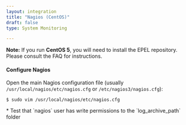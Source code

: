 ```yaml
---
layout: integration
title: "Nagios (CentOS)"
draft: false
type: System Monitoring

---
```


<!-- docs-include _integrations/agent-common/install/generic.md:::SOURCE_SYSTEM_NAME=Nagios:::PLATFORM_NAME=Centos:::PLATFORM_LOWER=centos -->

**Note:** If you run **CentOS 5**, you will need to install the EPEL repository. Please consult the FAQ for instructions.


<!-- section-separator -->

#### Configure Nagios
Open the main Nagios configuration file (usually `/usr/local/nagios/etc/nagios.cfg` or `/etc/nagios3/nagios.cfg`):

    $ sudo vim /usr/local/nagios/etc/nagios.cfg

<!-- docs-include _integrations/agent-common/configure-service/generic.md:::PLATFORM=centos:::SERVICE_NAME=nagios -->* Test that `nagios` user has write permissions to the `log_archive_path` folder

<!-- docs-include _integrations/agent-common/configure-service/restart-centos.md:::SERVICENAME=Nagios:::SERVICE_LOWER=nagios -->

<!-- section-separator -->

<!-- docs-include _integrations/agent-common/configure-agent/generic.md:::SOURCE_SYSTEM_NAME=Nagios:::SOURCE_SYSTEM_UPPER=NAGIOS:::SOURCE_SYSTEM_LOWER=nagios:::SOURCE_SYSTEM_FOLDER=nagios3:::LOGFILE=nagios -->

<!-- docs-include _integrations/agent-common/configure-agent/permissions.md -->

<!-- section-separator -->

<!-- docs-include _integrations/agent-common/start-and-summary/generic.md:::SOURCE_SYSTEM_NAME=Nagios:::PLATFORM=centos -->
